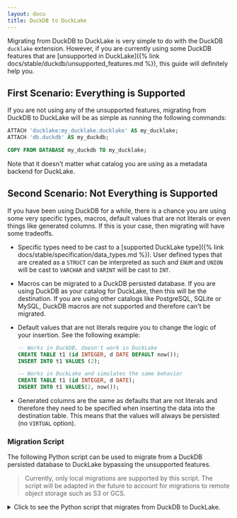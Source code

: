 ```yaml
---
layout: docu
title: DuckDB to DuckLake
---
```


Migrating from DuckDB to DuckLake is very simple to do with the DuckDB `ducklake` extension. However, if you are currently using some DuckDB features that are [unsupported in DuckLake]({% link docs/stable/duckdb/unsupported_features.md %}), this guide will definitely help you.

## First Scenario: Everything is Supported

If you are not using any of the unsupported features, migrating from DuckDB to DuckLake will be as simple as running the following commands:

```sql
ATTACH 'ducklake:my_ducklake.ducklake' AS my_ducklake;
ATTACH 'db.duckdb' AS my_duckdb;

COPY FROM DATABASE my_duckdb TO my_ducklake;
```

Note that it doesn't matter what catalog you are using as a metadata backend for DuckLake.

## Second Scenario: Not Everything is Supported

If you have been using DuckDB for a while, there is a chance you are using some very specific types, macros, default values that are not literals or even things like generated columns. If this is your case, then migrating will have some tradeoffs.

- Specific types need to be cast to a [supported DuckLake type]({% link docs/stable/specification/data_types.md %}). User defined types that are created as a `STRUCT` can be interpreted as such and `ENUM` and `UNION` will be cast to `VARCHAR` and `VARINT` will be cast to `INT`.

- Macros can be migrated to a DuckDB persisted database. If you are using DuckDB as your catalog for DuckLake, then this will be the destination. If you are using other catalogs like PostgreSQL, SQLite or MySQL, DuckDB macros are not supported and therefore can't be migrated.

- Default values that are not literals require you to change the logic of your insertion. See the following example:

  ```sql
  -- Works in DuckDB, doesn't work in DuckLake
  CREATE TABLE t1 (id INTEGER, d DATE DEFAULT now());
  INSERT INTO t1 VALUES (2);

  -- Works in DuckLake and simulates the same behavior
  CREATE TABLE t1 (id INTEGER, d DATE);
  INSERT INTO t1 VALUES(2, now());
  ```

- Generated columns are the same as defaults that are not literals and therefore they need to be specified when inserting the data into the destination table. This means that the values will always be persisted (no `VIRTUAL` option).

### Migration Script

The following Python script can be used to migrate from a DuckDB persisted database to DuckLake bypassing the unsupported features.

> Currently, only local migrations are supported by this script. The script will be adapted in the future to account for migrations to remote object storage such as S3 or GCS.

<!-- markdownlint-disable MD040 MD046 -->

<details markdown='1'>
<summary markdown='span'>
Click to see the Python script that migrates from DuckDB to DuckLake.
</summary>
```python
import duckdb
import argparse
import re
import os
from collections import deque

TYPE_MAPPING = {
    "VARINT": "::VARCHAR::INT",
    "UNION/ENUM": "::VARCHAR",
    "BIT": "::VARCHAR",
}


def get_postgres_secret():
    return f"""
        CREATE SECRET postgres_secret(
            TYPE postgres,
            HOST '{os.getenv("POSTGRES_HOST", "localhost")}',
            PORT {os.getenv("POSTGRES_PORT", "5432")},
            DATABASE {os.getenv("POSTGRES_DB", "migration_test")},
            USER '{os.getenv("POSTGRES_USER", "user")}',
            PASSWORD '{os.getenv("POSTGRES_PASSWORD", "simple")}'
        );"""


def _resolve_data_types(
    table: str, schema: str, catalog: str, conn: duckdb.DuckDBPyConnection
):
    excepts = []
    casts = []
    for col in conn.execute(
        f"SELECT column_name, data_type FROM information_schema.columns WHERE table_name = '{table}' AND table_schema = '{schema}' AND table_catalog = '{catalog}'"
    ).fetchall():
        col_name, col_type = col[0], col[1]
        # Handle mapped types
        if col_type in TYPE_MAPPING or re.match(r"(ENUM|UNION)\b", col_type):
            cast = TYPE_MAPPING.get(col_type) or TYPE_MAPPING["UNION/ENUM"]
            casts.append(f"{col_name}{cast} AS {col_name}")
            excepts.append(col_name)
        # Handle array types
        elif re.fullmatch(r"(INTEGER|VARCHAR|FLOAT)\[\d+\]", col_type):
            base_type = re.match(r"(INTEGER|VARCHAR|FLOAT)", col_type).group(1)
            cast = f"::{base_type}[]"
            casts.append(f"{col_name}{cast} AS {col_name}")
            excepts.append(col_name)
    return excepts, casts


def migrate_tables_and_views(duckdb_catalog: str, con: duckdb.DuckDBPyConnection):
    """
    Migrate tables and views from the DuckDB catalog to DuckLake using a queue system.
    If migration of a table or view fails, it will be re-added to the back of the queue.
    """
    rows = con.execute(
        f"SELECT table_catalog, table_schema, table_name, table_type "
        f"FROM information_schema.tables WHERE table_catalog = '{duckdb_catalog}'"
    ).fetchall()

    # The idea behind this queue is to retry failed migration of views due to missing dependencies.
    # The failed item is re-added to the back of the queue and waits for the rest of the dependencies to be migrated.
    # This avoids the need to generate a full dependency graph, which would make this script very complex.
    queue = deque(rows)
    failed_last_round = set()

    while queue:
        catalog, schema, table, table_type = queue.popleft()
        con.execute(f"CREATE SCHEMA IF NOT EXISTS {schema}")
        try:
            if table_type == "VIEW":
                view_definition = con.execute(
                    f"SELECT view_definition FROM information_schema.views "
                    f"WHERE table_name = '{table}' AND table_schema = '{schema}' AND table_catalog = '{catalog}'"
                ).fetchone()[0]
                con.execute(
                    f"CREATE VIEW IF NOT EXISTS {view_definition.removeprefix('CREATE VIEW ')}"
                )
                print(f"Migrating Catalog: {catalog}, Schema: {schema}, View: {table}")
            else:
                excepts, casts = _resolve_data_types(table, schema, catalog, con)
                if casts:
                    select_clause = (
                        "* EXCLUDE(" + ", ".join(excepts) + "),\n" + ",\n".join(casts)
                    )
                    con.execute(
                        f"CREATE TABLE IF NOT EXISTS {schema}.{table} AS "
                        f"SELECT {select_clause} FROM {catalog}.{schema}.{table}"
                    )
                else:
                    con.execute(
                        f"CREATE TABLE IF NOT EXISTS {schema}.{table} AS "
                        f"SELECT * FROM {catalog}.{schema}.{table}"
                    )
                print(f"Migrating Catalog: {catalog}, Schema: {schema}, Table: {table}")
        except Exception as e:
            print(f"WARNING: Requeuing {table_type} {table}")
            # Prevent infinite loop if no progress is possible
            if (catalog, schema, table, table_type) in failed_last_round:
                print(
                    f"Skipping {table_type} {table} permanently due to repeated failure. {e}"
                )
                continue
            else:
                queue.append((catalog, schema, table, table_type))
                failed_last_round.add((catalog, schema, table, table_type))
        else:
            # Success — ensure we clear from failure set
            failed_last_round.discard((catalog, schema, table, table_type))


def migrate_macros(con: duckdb.DuckDBPyConnection, duckdb_catalog: str):
    """
    Migrate macros from the DuckDB catalog to DuckLake metadata database.
    """
    for row in con.execute(
        f"SELECT function_name, parameters, macro_definition FROM duckdb_functions() "
        f"WHERE database_name='{duckdb_catalog}'"
    ).fetchall():
        name, parameters, definition = row[0], row[1], row[2]
        print(f"Migrating Macro: {name}")
        con.execute(
            f"CREATE OR REPLACE MACRO {name}({','.join(parameters)}) AS {definition}"
        )


if __name__ == "__main__":
    parser = argparse.ArgumentParser(description="Migrate DuckDB catalog to DuckLake.")
    parser.add_argument("--duckdb-catalog", required=True, help="DuckDB catalog name")
    parser.add_argument("--duckdb-file", required=True, help="Path to DuckDB file")
    parser.add_argument(
        "--ducklake-catalog", required=True, help="DuckLake catalog name"
    )
    parser.add_argument(
        "--catalog-type",
        choices=["duckdb", "postgresql", "sqlite"],
        required=True,
        help="Choose one of: duckdb, postgresql, sqlite",
    )
    parser.add_argument("--ducklake-file", required=False, help="Path to DuckLake file")
    parser.add_argument(
        "--ducklake-data-path", required=True, help="Data path for DuckLake"
    )

    args = parser.parse_args()

    con = duckdb.connect(database=args.duckdb_file)

    if args.catalog_type == "postgresql":
        con.execute(get_postgres_secret())

    secret = (
        "CREATE SECRET ducklake_secret (TYPE ducklake"
        + (
            f"\n,METADATA_PATH '{args.ducklake_file if args.catalog_type == 'duckdb' else f'sqlite:{args.ducklake_file}'}'"
            if args.catalog_type in ("duckdb", "sqlite")
            else "\n,METADATA_PATH ''"
        )
        + f"\n,DATA_PATH '{args.ducklake_data_path}'"
        + (
            "\n,METADATA_PARAMETERS MAP {'TYPE': 'postgres', 'SECRET': 'postgres_secret'});"
            if args.catalog_type == "postgresql"
            else ");"
        )
    )
    con.execute(secret)

    con.execute(
        f"ATTACH '{args.duckdb_file}' AS {args.duckdb_catalog};"
        f"ATTACH 'ducklake:ducklake_secret' AS {args.ducklake_catalog}; USE {args.ducklake_catalog};"
    )

    migrate_tables_and_views(
        duckdb_catalog=args.duckdb_catalog,
        con=con,
    )

    if args.catalog_type == "duckdb":
        # DETACH DuckLake to be able to attach to the metadata database in migrate_macros
        con.execute(f"USE {args.duckdb_catalog}; DETACH {args.ducklake_catalog};")
        con.execute(
            f"ATTACH '{args.ducklake_file}' AS ducklake_metadata; USE ducklake_metadata;"
        )
        migrate_macros(
            con=con,
            duckdb_catalog=args.duckdb_catalog,
        )
    con.close()
```
</details>

<!-- markdownlint-enable MD040 MD046 -->

The script can be run in any Python environment with DuckDB installed. The usage is the following:

```bash
usage: migration.py [-h]
    --duckdb-catalog DUCKDB_CATALOG
    --duckdb-file DUCKDB_FILE
    --ducklake-catalog DUCKLAKE_CATALOG
    --catalog-type {duckdb,postgresql,sqlite}
    [--ducklake-file DUCKLAKE_FILE]
    --ducklake-data-path DUCKLAKE_DATA_PATH
```

If you are migrating to PostgreSQL, make sure that you provide the following environment variables for the PostgreSQL secret connection:

- `POSTGRES_HOST`
- `POSTGRES_PORT`
- `POSTGRES_DB`
- `POSTGRES_USER`
- `POSTGRES_PASSWORD`
